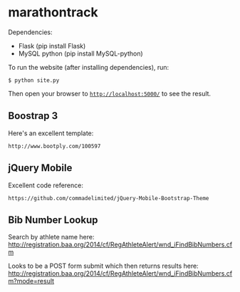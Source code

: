 marathontrack
=====

Dependencies:
* Flask (pip install Flask)
* MySQL python (pip install MySQL-python)

To run the website (after installing dependencies), run:

	$ python site.py
	
Then open your browser to [`http://localhost:5000/`](http://localhost:5000/) to see the result.

## Boostrap 3

Here's an excellent template:

	http://www.bootply.com/100597
	
## jQuery Mobile

Excellent code reference:

	https://github.com/commadelimited/jQuery-Mobile-Bootstrap-Theme

## Bib Number Lookup

Search by athlete name here:
	http://registration.baa.org/2014/cf/RegAthleteAlert/wnd_iFindBibNumbers.cfm

Looks to be a POST form submit which then returns results here:
	http://registration.baa.org/2014/cf/RegAthleteAlert/wnd_iFindBibNumbers.cfm?mode=result
	
